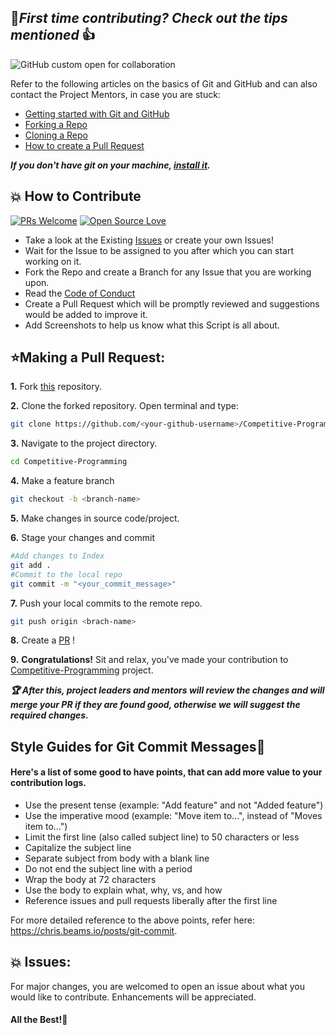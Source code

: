 ## 🤝***First time contributing? Check out the tips mentioned*** 👍

![GitHub custom open for collaboration](https://img.shields.io/badge/Open%20For-Collaboration-brightgreen?style=for-the-badge)

Refer to the following articles on the basics of Git and GitHub and can also contact the Project Mentors, in case you are stuck:


- [Getting started with Git and GitHub](https://docs.github.com/en/free-pro-team@latest/github/getting-started-with-github)
- [Forking a Repo](https://help.github.com/en/github/getting-started-with-github/fork-a-repo)
- [Cloning a Repo](https://help.github.com/en/desktop/contributing-to-projects/creating-a-pull-request)
- [How to create a Pull Request](https://opensource.com/article/19/7/create-pull-request-github)

***If you don't have git on your machine, [install it](https://help.github.com/articles/set-up-git/).***

## 💥 How to Contribute

[![PRs Welcome](https://img.shields.io/badge/PRs-welcome-brightgreen.svg?style=flat-square)](http://makeapullrequest.com)
[![Open Source Love](https://badges.frapsoft.com/os/v1/open-source.png?v=103)](https://github.com/ellerbrock/open-source-badges/)

- Take a look at the Existing [Issues](https://github.com/Haleshot/Competitive-Programming/issues) or create your own Issues!
- Wait for the Issue to be assigned to you after which you can start working on it.
- Fork the Repo and create a Branch for any Issue that you are working upon.
- Read the [Code of Conduct](https://github.com/Haleshot/Competitive-Programming/blob/main/CODE_OF_CONDUCT.md)
- Create a Pull Request which will be promptly reviewed and suggestions would be added to improve it.
- Add Screenshots to help us know what this Script is all about.

## ⭐Making a Pull Request:

**1.** Fork [this](https://github.com/Haleshot/Competitive-Programming) repository.


**2.** Clone the forked repository. Open terminal and type:

```bash
git clone https://github.com/<your-github-username>/Competitive-Programming.git
```

**3.** Navigate to the project directory.

```bash
cd Competitive-Programming
```

**4.** Make a feature branch
```bash
git checkout -b <branch-name>
```
**5.** Make changes in source code/project.

**6.** Stage your changes and commit

```bash
#Add changes to Index
git add .
#Commit to the local repo
git commit -m "<your_commit_message>"
```

**7.** Push your local commits to the remote repo.

```bash
git push origin <brach-name>
```

**8.** Create a [PR](https://help.github.com/en/github/collaborating-with-issues-and-pull-requests/creating-a-pull-request) !

**9.** **Congratulations!** Sit and relax, you've made your contribution to [Competitive-Programming](https://github.com/Haleshot/Competitive-Programming) project.


***:trophy: After this, project leaders and mentors will review the changes and will merge your PR if they are found good, otherwise we will suggest the required changes.***

## Style Guides for Git Commit Messages:memo:

#### Here's a list of some good to have points, that can add more value to your contribution logs.

- Use the present tense (example: "Add feature" and not "Added feature")
- Use the imperative mood (example: "Move item to...", instead of "Moves item to...")
- Limit the first line (also called subject line) to 50 characters or less
- Capitalize the subject line
- Separate subject from body with a blank line
- Do not end the subject line with a period
- Wrap the body at 72 characters
- Use the body to explain what, why, vs, and how
- Reference issues and pull requests liberally after the first line

For more detailed reference to the above points, refer here: https://chris.beams.io/posts/git-commit.

## 💥 Issues:
For major changes, you are welcomed to open an issue  about what you would like to contribute. Enhancements will be appreciated.

#### All the Best!🥇


